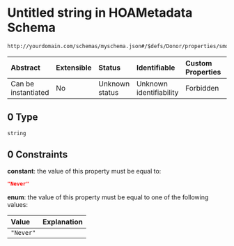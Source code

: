 # Untitled string in HOAMetadata Schema

```txt
http://yourdomain.com/schemas/myschema.json#/$defs/Donor/properties/smoker/anyOf/0
```

| Abstract            | Extensible | Status         | Identifiable            | Custom Properties | Additional Properties | Access Restrictions | Defined In                                                                   |
| :------------------ | :--------- | :------------- | :---------------------- | :---------------- | :-------------------- | :------------------ | :--------------------------------------------------------------------------- |
| Can be instantiated | No         | Unknown status | Unknown identifiability | Forbidden         | Allowed               | none                | [metadata-schema.json\*](../out/metadata-schema.json "open original schema") |

## 0 Type

`string`

## 0 Constraints

**constant**: the value of this property must be equal to:

```json
"Never"
```

**enum**: the value of this property must be equal to one of the following values:

| Value     | Explanation |
| :-------- | :---------- |
| `"Never"` |             |
